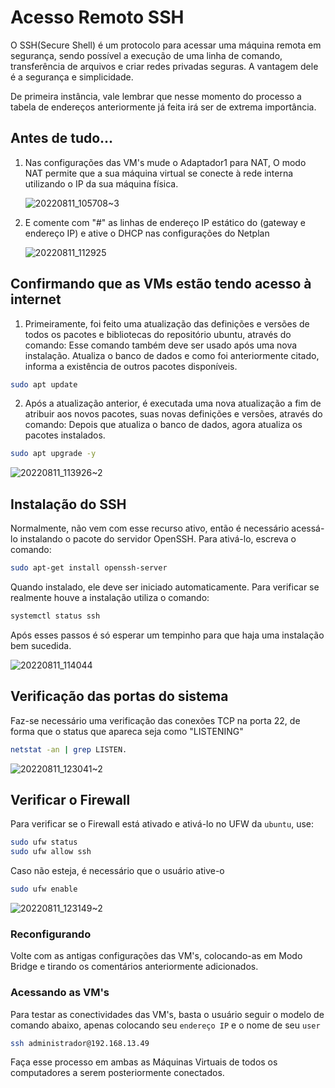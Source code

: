 <h1 align="left">Acesso Remoto SSH</h1>
O SSH(Secure Shell) é um protocolo para acessar uma máquina remota em segurança, sendo possível a execução de uma linha de comando, transferência de arquivos e criar redes privadas seguras. A vantagem dele é a segurança e simplicidade.

De primeira instância, vale lembrar que nesse momento do processo a tabela de endereços anteriormente já feita irá ser de extrema importância. 

## Antes de tudo...

1. Nas configurações das VM's mude o Adaptador1 para NAT, O modo NAT permite que a sua máquina virtual se conecte à rede interna utilizando o IP da sua máquina física.

   ![20220811_105708~3](https://user-images.githubusercontent.com/80183918/186547690-92ab2436-9b8b-450a-94ce-34d9ffdd82b6.jpg)

2. E comente com "#" as linhas de endereço IP estático do (gateway e endereço IP) e ative o DHCP nas configurações do Netplan

   ![20220811_112925](https://user-images.githubusercontent.com/80183918/186547851-f46b9f8e-9d28-4dc6-b88a-13b600fca3a4.jpg)

## Confirmando que as VMs estão tendo acesso à internet
   
 1. Primeiramente, foi feito uma atualização das definições e versões de todos os pacotes e bibliotecas do repositório ubuntu, através do comando:
 Esse comando também deve ser usado após uma nova instalação. Atualiza o banco de dados e como foi anteriormente citado, informa a existência de outros pacotes disponíveis.
 
   ```bash
   sudo apt update
   ```
   
2. Após a atualização anterior, é executada uma nova atualização a fim de atribuir aos novos pacotes, suas novas definições e versões, através do comando:
Depois que atualiza o banco de dados, agora atualiza os pacotes instalados.

  ```bash
  sudo apt upgrade -y
  ```
  
![20220811_113926~2](https://user-images.githubusercontent.com/80183918/186549359-f4febe16-1fe5-46ce-9e8b-132abf98eb38.jpg)

## Instalação do SSH

Normalmente, não vem com esse recurso ativo, então é necessário acessá-lo instalando o pacote do servidor OpenSSH. Para ativá-lo, escreva o comando:

```bash
sudo apt-get install openssh-server
```
Quando instalado, ele deve ser iniciado automaticamente.
Para verificar se realmente houve a instalação utiliza o comando:

```bash
systemctl status ssh
```
Após esses passos é só esperar um tempinho para que haja uma instalação bem sucedida.

![20220811_114044](https://user-images.githubusercontent.com/80183918/186551722-aadb229c-4add-4616-ba35-1dc72c157b65.jpg)

## Verificação das portas do sistema

Faz-se necessário uma verificação das conexões TCP na porta 22, de forma que o status que apareca seja como "LISTENING"

```bash
netstat -an | grep LISTEN. 
```
![20220811_123041~2](https://user-images.githubusercontent.com/80183918/186551745-fbcdc617-0fdb-4ad0-9bb5-92f95bc92983.jpg)

## Verificar o Firewall
 Para verificar se o Firewall está ativado e ativá-lo no UFW da ```ubuntu```, use:
 
```bash
sudo ufw status
sudo ufw allow ssh
```

Caso não esteja, é necessário que o usuário ative-o

```bash
sudo ufw enable
```

![20220811_123149~2](https://user-images.githubusercontent.com/80183918/186553568-9aef9217-9a49-404a-b259-cce85f811180.jpg)

### Reconfigurando
Volte com as antigas configurações das VM's, colocando-as em Modo Bridge e tirando os comentários anteriormente adicionados.

### Acessando as VM's
Para testar as conectividades das VM's, basta o usuário seguir o modelo de comando abaixo, apenas colocando seu ```endereço IP``` e o nome de seu ```user```
```bash
ssh administrador@192.168.13.49
```
Faça esse processo em ambas as Máquinas Virtuais de todos os computadores a serem posteriormente conectados.

